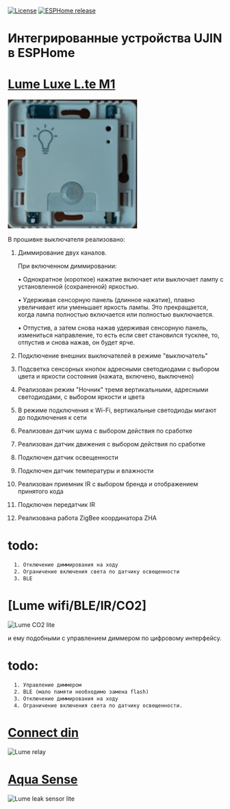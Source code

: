 [![License][license-shield]][license]
[![ESPHome release][esphome-release-shield]][esphome-release]

[license-shield]: https://img.shields.io/static/v1?label=License&message=MIT&color=orange&logo=license
[license]: https://opensource.org/licenses/MIT
[esphome-release-shield]: https://img.shields.io/static/v1?label=ESPHome&message=2025.3&color=green&logo=esphome
[esphome-release]: https://GitHub.com/esphome/esphome/releases/


# Интегрированные устройства UJIN в ESPHome


# [Lume Luxe L.te M1](https://github.com/NagibinA/esphome-ujin-1/blob/7df921a225203874b50efc2a2f6a108fb8cb2985/Lume%20Luxe_L.te%20M1/lume%20luxe%20L.te%20M1.yaml)

<img src="https://github.com/NagibinA/esphome-ujin-1/blob/5f76cadf9561d7a832881ac16208bb044533d744/Lume%20Luxe_L.te%20M1/images/Luxe_Lte%20M1_1.jpg" height="300" alt="Lume L.te lite">


В прошивке выключателя реализовано:
1. Диммирование двух каналов.

      При включенном диммировании:

      • Однократное (короткое) нажатие включает или выключает лампу с установленной (сохраненной) яркостью.

      • Удерживая сенсорную панель (длинное нажатие), плавно увеличивает или уменьшает яркость лампы. Это прекращается, когда лампа полностью включается или полностью выключается.

      • Отпустив, а затем снова нажав удерживая сенсорную панель, измениться направление, то есть если свет становился тусклее, то, отпустив и снова нажав, он будет ярче.

2. Подключение внешних выключателей в режиме "выключатель"
3. Подсветка сенсорных кнопок адресными светодиодами с выбором цвета и яркости состояния (нажата, включено, выключено)
4. Реализован режим "Ночник" тремя вертикальными, адресными светодиодами, с выбором яркости и цвета
5. В режиме подключения к Wi-Fi, вертикальные светодиоды мигают до подключения к сети
6. Реализован датчик шума с выбором действия по сработке
7. Реализован датчик движения с выбором действия по сработке
8. Подключен датчик освещенности
9. Подключен датчик температуры и влажности
10. Реализован приемник IR  с выбором бренда и отображением принятого кода
11. Подключен передатчик IR
12. Реализована работа ZigBee координатора ZHA

    


# todo: 
      
      1. Отключение диммирования на ходу
      2. Ограничение включения света по датчику освещенности
      3. BLE

# [Lume wifi/BLE/IR/CO2]

<img src="https://github.com/ananyevgv/esphome-ujin/blob/main/image%2Flumi%20co2.jpg" height="300" alt="Lume CO2 lite">

и ему подобными с управлением диммером по цифровому интерфейсу.


# todo: 

      1. Управление диммером
      2. BLE (мало памяти необходимо замена flash)
      3. Отключение диммирования на ходу
      4. Ограничение включения света по датчику освещенности.


# [Connect din](https://github.com/ananyevgv/esphome-ujin/blob/main/rele-ujin.yaml)

<img src="https://github.com/ananyevgv/esphome-ujin/blob/main/image%2Frelay.jpg" height="300" alt="Lume relay">

 
# [Aqua Sense](https://github.com/ananyevgv/esphome-ujin/blob/main/leak-sensor.yaml)

<img src="https://github.com/ananyevgv/esphome-ujin/blob/main/image%2Faqua.jpg" height="300" alt="Lume leak sensor lite">
